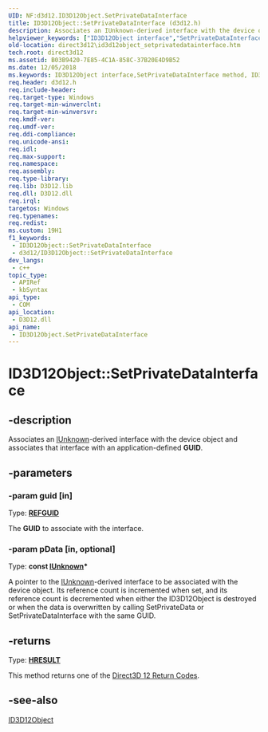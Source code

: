 ```yaml
---
UID: NF:d3d12.ID3D12Object.SetPrivateDataInterface
title: ID3D12Object::SetPrivateDataInterface (d3d12.h)
description: Associates an IUnknown-derived interface with the device object and associates that interface with an application-defined GUID.
helpviewer_keywords: ["ID3D12Object interface","SetPrivateDataInterface method","ID3D12Object.SetPrivateDataInterface","ID3D12Object::SetPrivateDataInterface","SetPrivateDataInterface","SetPrivateDataInterface method","SetPrivateDataInterface method","ID3D12Object interface","d3d12/ID3D12Object::SetPrivateDataInterface","direct3d12.id3d12object_setprivatedatainterface"]
old-location: direct3d12\id3d12object_setprivatedatainterface.htm
tech.root: direct3d12
ms.assetid: B03B9420-7E85-4C1A-858C-37B20E4D9B52
ms.date: 12/05/2018
ms.keywords: ID3D12Object interface,SetPrivateDataInterface method, ID3D12Object.SetPrivateDataInterface, ID3D12Object::SetPrivateDataInterface, SetPrivateDataInterface, SetPrivateDataInterface method, SetPrivateDataInterface method,ID3D12Object interface, d3d12/ID3D12Object::SetPrivateDataInterface, direct3d12.id3d12object_setprivatedatainterface
req.header: d3d12.h
req.include-header: 
req.target-type: Windows
req.target-min-winverclnt: 
req.target-min-winversvr: 
req.kmdf-ver: 
req.umdf-ver: 
req.ddi-compliance: 
req.unicode-ansi: 
req.idl: 
req.max-support: 
req.namespace: 
req.assembly: 
req.type-library: 
req.lib: D3D12.lib
req.dll: D3D12.dll
req.irql: 
targetos: Windows
req.typenames: 
req.redist: 
ms.custom: 19H1
f1_keywords:
 - ID3D12Object::SetPrivateDataInterface
 - d3d12/ID3D12Object::SetPrivateDataInterface
dev_langs:
 - c++
topic_type:
 - APIRef
 - kbSyntax
api_type:
 - COM
api_location:
 - D3D12.dll
api_name:
 - ID3D12Object.SetPrivateDataInterface
---
```


# ID3D12Object::SetPrivateDataInterface


## -description

Associates an <a href="/windows/desktop/api/unknwn/nn-unknwn-iunknown">IUnknown</a>-derived interface with the device object and associates that interface with an application-defined <b>GUID</b>.

## -parameters

### -param guid [in]

Type: <b><a href="/openspecs/windows_protocols/ms-oaut/6e7d7108-c213-40bc-8294-ac13fe68fd50">REFGUID</a></b>

The <b>GUID</b> to associate with the interface.

### -param pData [in, optional]

Type: <b>const <a href="/windows/desktop/api/unknwn/nn-unknwn-iunknown">IUnknown</a>*</b>

A pointer to the <a href="/windows/desktop/api/unknwn/nn-unknwn-iunknown">IUnknown</a>-derived interface to be associated with the device object. Its reference count is incremented when set, and its reference count is decremented when either the ID3D12Object is destroyed or when the data is overwritten by calling SetPrivateData or SetPrivateDataInterface with the same GUID.

## -returns

Type: <b><a href="/windows/win32/com/structure-of-com-error-codes">HRESULT</a></b>

This method returns one of the <a href="/windows/desktop/direct3d12/d3d12-graphics-reference-returnvalues">Direct3D 12 Return Codes</a>.

## -see-also

<a href="/windows/desktop/api/d3d12/nn-d3d12-id3d12object">ID3D12Object</a>
